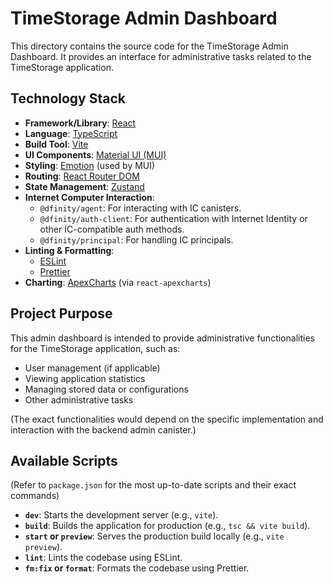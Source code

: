 # TimeStorage Admin Dashboard

This directory contains the source code for the TimeStorage Admin Dashboard. It provides an interface for administrative tasks related to the TimeStorage application.

## Technology Stack

-   **Framework/Library**: [React](https://reactjs.org/)
-   **Language**: [TypeScript](https://www.typescriptlang.org/)
-   **Build Tool**: [Vite](https://vitejs.dev/)
-   **UI Components**: [Material UI (MUI)](https://mui.com/)
-   **Styling**: [Emotion](https://emotion.sh/) (used by MUI)
-   **Routing**: [React Router DOM](https://reactrouter.com/)
-   **State Management**: [Zustand](https://zustand-demo.pmnd.rs/)
-   **Internet Computer Interaction**:
    -   `@dfinity/agent`: For interacting with IC canisters.
    -   `@dfinity/auth-client`: For authentication with Internet Identity or other IC-compatible auth methods.
    -   `@dfinity/principal`: For handling IC principals.
-   **Linting & Formatting**:
    -   [ESLint](https://eslint.org/)
    -   [Prettier](https://prettier.io/)
-   **Charting**: [ApexCharts](https://apexcharts.com/) (via `react-apexcharts`)

## Project Purpose

This admin dashboard is intended to provide administrative functionalities for the TimeStorage application, such as:
-   User management (if applicable)
-   Viewing application statistics
-   Managing stored data or configurations
-   Other administrative tasks

(The exact functionalities would depend on the specific implementation and interaction with the backend admin canister.)

## Available Scripts

(Refer to `package.json` for the most up-to-date scripts and their exact commands)

-   **`dev`**: Starts the development server (e.g., `vite`).
-   **`build`**: Builds the application for production (e.g., `tsc && vite build`).
-   **`start` or `preview`**: Serves the production build locally (e.g., `vite preview`).
-   **`lint`**: Lints the codebase using ESLint.
-   **`fm:fix` or `format`**: Formats the codebase using Prettier.
